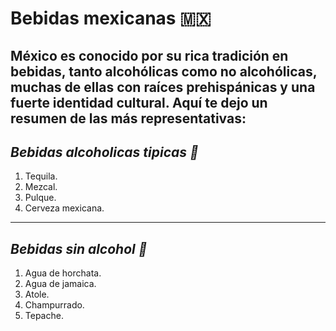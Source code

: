 # Bebidas mexicanas 🇲🇽
México es conocido por su rica tradición en bebidas, tanto alcohólicas como no alcohólicas, muchas de ellas con raíces prehispánicas y una fuerte identidad cultural. Aquí te dejo un resumen de las más representativas:
---
## *Bebidas alcoholicas tipicas 🍻*
1. Tequila.
2. Mezcal.
3. Pulque.
4. Cerveza mexicana.
---
## *Bebidas sin alcohol 🥤*
1. Agua de horchata.
2. Agua de jamaica.
3. Atole.
4. Champurrado.
5. Tepache.
